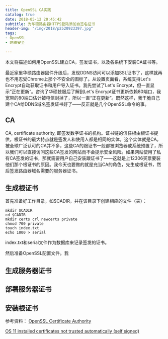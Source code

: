 ```yaml
---
title: OpenSSL CA实践
catalog: true
date: 2018-05-12 20:45:42
subtitle: 为华硕路由器HTTPS登陆添加自签名证书
header-img: "/img/2018/p2520923397.jpg"
tags:
- OpenSSL 
- 网络安全

---
```


本文将描述如何用OpenSSL建立CA，签发证书，以及各系统下安装CA证书等。

最近家里华硕路由器固件升级后，发现DDNS访问可以添加SSL证书了，这样就再也不用忍受Chrome上那个不安全的图标了。从设置页面看，系统支持Let's Encrypt自动获取证书和用户导入证书。我先尝试了Let's Encrypt，但一直显示”正在更新“。咨询了华硕技服后了解到Let's Encrypt证书更新依赖80端口，我宽带的80端口估计被电信封掉了，所以一直“正在更新”。既然这样，我干脆自己建个CA给DDNS域名签发证书好了——反正就是几个OpenSSL命令的事。

## CA
CA, certificate authority, 即签发数字证书的机构。证书链的信任根由根证书提供，根证书的最大特点就是签发人和使用人都是相同的实体，这个实体就是CA。
被全球广泛认可的CA并不多，这些CA的跟证书一般都被浏览器或系统预置了，所以我们可以直接访问这些CA签发的网站而不会提示安全风险。如果网站使用了私有CA签发的证书，那就需要用户自己安装跟证书了——这就是上12306买票要装他们那个根证书的原因。我今天也要做的就是充当CA的角色，先生成根证书，然后签发路由器域名需要的服务器证书。

## 生成根证书

首先准备好工作目录，如$CADIR，并在该目录下创建相应的文件（夹）：

```shell
mkdir $CADIR
cd $CADIR
mkdir certs crl newcerts private
chmod 700 private
touch index.txt
echo 1000 > serial
```

index.txt和serial文件作为数据库来记录签发的证书。

然后准备OpenSSL配置文件。我



## 生成服务器证书

## 部署服务器证书

## 安装根证书





参考资料：
[OpenSSL Certificate Authority](https://jamielinux.com/docs/openssl-certificate-authority/index.html)

[OS 11 installed certificates not trusted automatically (self signed)](https://stackoverflow.com/questions/44952985/ios-11-installed-certificates-not-trusted-automatically-self-signed)


